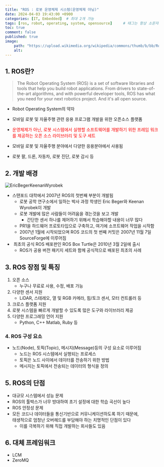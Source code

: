 ```yaml
---
title: "ROS : 로봇 운영체제 시스템(운영체제 아님)"
date: 2024-04-03 19:43:00 +0900
categories: [IT, Embedded]  # 최대 2개 가능
tags: [ros, robot, operating, system, opensource]     # 태그는 항상 소문자로 작성할 것
toc: true
comment: false
published: true
image:
    path: "https://upload.wikimedia.org/wikipedia/commons/thumb/b/bb/Ros_logo.svg/2560px-Ros_logo.svg.png" 
    alt: 
---
```


## 1. ROS란?

>The Robot Operating System (ROS) is a set of software libraries and tools that help you build robot applications. From drivers to state-of-the-art algorithms, and with powerful developer tools, ROS has what you need for your next robotics project. And it's all open source.

- Robot Operating System의 약자

- 모바일 로봇 및 자율주행 관련 응용 프로그램 개발을 위한 오픈소스 플랫폼

- <font color="red">운영체제가 아닌, 로봇 시스템에서 실행할 소프트웨어를 개발하기 위한 프레임 워크를 제공하는 오픈 소스 라이브러리 및 도구 세트</font>  
- 모바일 로봇 및 자율주행 분야에서 다양한 응용분야에서 사용됨 
- 로봇 팔, 드론, 자동차, 로봇 진단, 로봇 감시 등 

## 2. 개발 배경

![EricBegerKeenanWyrobek](https://live.staticflickr.com/4007/4645090089_99d5ecb7b1_c.jpg)

- 스탠포드 대학에서 2007년 ROS의 첫번째 부분이 개발됨
	- 로봇 공학 연구소에서 일하는 박사 과정 학생인 Eric Beger와 Keenan Wyrobek이 개발
	- 로봇 개발에 많은 사람들이 어려움을 겪는것을 보고 개발
		- 간단한 센서 하나를 제어하기 위해서 학습해야할 내용이 너무 많다
	- PR1을 하드웨어 프로토타입으로 구축하고, 여기에 소프트웨어 작업을 시작함 
	- 2007년 1월에 시작되었으며 ROS 코드의 첫 번째 커밋은 2007년 11월 7일 SourceForge에 이루어짐
-  최초의 공식 ROS 배포판인 ROS Box Turtle은 2010년 3월 2일에 출시
	- ROS가 공용 버전 패키지 세트와 함께 공식적으로 배포된 최초의 사례

## 3. ROS 장점 및 특징

1. 오픈 소스 
	- 누구나 무료로 사용, 수정, 배포 가능
2. 다양한 센서 지원
	- LiDAR, 스테레오, 열 및 RGB 카메라, 힘/토크 센서, 모터 컨트롤러 등
3. 크로스 플랫폼 지원
4. 로봇 시스템을 빠르게 개발할 수 있도록 많은 도구와 라이브러리 제공
5. 다양한 프로그래밍 언어 지원
	- Python, C++ Matlab, Ruby 등
	  
### 4. ROS 구성 요소

- 노드(Node), 토픽(Topic), 메시지(Message)등의 구성 요소로 이루어짐
	- 노드는 ROS 시스템에서 실행되는 프로세스
	- 토픽은 노드 사이에서 데이터를 전송하기 위한 방법
	- 메시지는 토픽에서 전송되는 데이터의 형식을 정의 

## 5. ROS의 단점

- 대규모 시스템에서 성능 문제
- ROS의 툴박스가 너무 방대하여 초기 설정에 대한 학습 곡선이 높다
- ROS 안정성 문제 
- 모든 코드나 데이터들을 통신기반으로 커뮤니케이션하도록 하기 때문에,    
  태생적으로 엄청난 오버헤드를 부담해야 하는 치명적인 단점이 있다
	- 이를 극복하기 위해 직접 개발하는 회사들도 있음

## 6. 대체 프레임워크

- LCM 
- ZeroMQ

